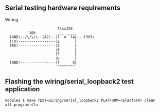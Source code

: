 ## Serial testing hardware requirements

Wiring

```none
                        74xx126
           10k          ___ ____
  (GND)--/\/\/\--(A2)--|1  u  14|-- (3V3)
  (TX)-----------------|2       |
  (RX)-----------------|3       |
                       |4       |
                       |5       |
                       |6       |
  (GND)----------------|7      8|
                        ^^^^^^^^
```

## Flashing the wiring/serial_loopback2 test application

```
modules $ make TEST=wiring/serial_loopback2 PLATFORM=<platform> clean all program-dfu
```
